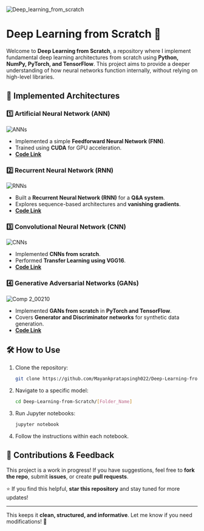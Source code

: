 ![Deep_learning_from_scratch](https://github.com/user-attachments/assets/51703441-6217-4dbe-9bb7-0cc0f5672a54)
# Deep Learning from Scratch 🧠
Welcome to **Deep Learning from Scratch**, a repository where I implement fundamental deep learning architectures from scratch using **Python, NumPy, PyTorch, and TensorFlow**. This project aims to provide a deeper understanding of how neural networks function internally, without relying on high-level libraries.

## 📌 Implemented Architectures

### 1️⃣ **Artificial Neural Network (ANN)**
![ANNs](https://github.com/user-attachments/assets/200930d0-5f4c-419e-83ab-342471b9c5b2)

   - Implemented a simple **Feedforward Neural Network (FNN)**.
   - Trained using **CUDA** for GPU acceleration.
   - **[Code Link](./[1]_Artificial_Neural_Network/)**

### 2️⃣ **Recurrent Neural Network (RNN)**
![RNNs](https://github.com/user-attachments/assets/5baa0999-f8c1-4ae0-801a-491049ff7566)


   - Built a **Recurrent Neural Network (RNN)** for a **Q&A system**.
   - Explores sequence-based architectures and **vanishing gradients**.
   - **[Code Link](./[2]_Recurrent_Neural_Network/)**

### 3️⃣ **Convolutional Neural Network (CNN)**
![CNNs](https://github.com/user-attachments/assets/eb70c9fa-0590-44ae-9e61-8f251c97d38a)

   - Implemented **CNNs from scratch**.
   - Performed **Transfer Learning using VGG16**.
   - **[Code Link](./[3]_Convolutional_Neural_Network/)**

### 4️⃣ **Generative Adversarial Networks (GANs)**
![Comp 2_00210](https://github.com/user-attachments/assets/322b34e0-2ad4-46ba-bd0e-54a0386afce4)
   - Implemented **GANs from scratch** in **PyTorch and TensorFlow**.
   - Covers **Generator and Discriminator networks** for synthetic data generation.
   - **[Code Link](./[4]_GENERATIVE_ADVERSARIAL_NETWORKS/)**

## 🛠️ How to Use
1. Clone the repository:
   ```bash
   git clone https://github.com/Mayankpratapsingh022/Deep-Learning-from-Scratch.git
   ```
2. Navigate to a specific model:
   ```bash
   cd Deep-Learning-from-Scratch/[Folder_Name]
   ```
3. Run Jupyter notebooks:
   ```bash
   jupyter notebook
   ```
4. Follow the instructions within each notebook.

## 📌 Contributions & Feedback
This project is a work in progress! If you have suggestions, feel free to **fork the repo**, submit **issues**, or create **pull requests**.

⭐ If you find this helpful, **star this repository** and stay tuned for more updates!

---

This keeps it **clean, structured, and informative**. Let me know if you need modifications! 🚀

